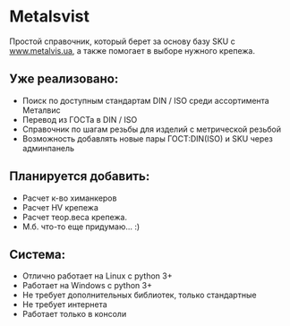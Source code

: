 # Metalsvist
Простой справочник, который берет за основу базу SKU с www.metalvis.ua, а также помогает в выборе нужного крепежа.

## Уже реализовано: 
* Поиск по доступным стандартам DIN / ISO среди ассортимента Металвис
* Перевод из ГОСТа в DIN / ISO
* Справочник по шагам резьбы для изделий с метрической резьбой 
* Возможность добавлять новые пары ГОСТ:DIN(ISO) и SKU через админпанель

## Планируется добавить:
* Расчет к-во химанкеров
* Расчет HV крепежа
* Расчет теор.веса крепежа. 
* М.б. что-то еще придумаю... :)

## Система:
* Отлично работает на Linux c python 3+
* Работает на Windows c python 3+
* Не требует дополнительных библиотек, только стандартные
* Не требует интернета
* Работает только в консоли
